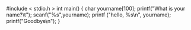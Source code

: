 #include < stdio.h >
int main()
{
  char yourname[100];
  printf("What is your name?\t");
  scanf("%s",yourname);
  printf ("hello, %s\n", yourname);
  printf("Goodbye\n");
}
